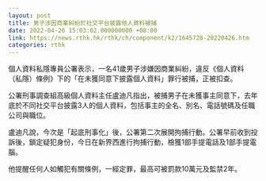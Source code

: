 ```yaml
---
layout: post
title: 男子涉因商業糾紛於社交平台披露他人資料被捕
date: 2022-04-26 15:03:02.000000000 +08:00
link: https://news.rthk.hk/rthk/ch/component/k2/1645728-20220426.htm
categories: rthk
---
```


個人資料私隱專員公署表示，一名41歲男子涉嫌因商業糾紛，違反《個人資料（私隱）條例》下的「在未獲同意下披露個人資料」罪行被捕，正被扣查。

公署刑事調查組高級個人資料主任盧迪凡指出，被捕男子在未獲事主同意下，去年底於不同社交平台披露3人的個人資料，包括事主的全名、別名、電話號碼及任職公司與職位。

盧迪凡說，今次是「起底刑事化」後，公署第二次展開拘捕行動。公署早前收到投訴後，鎖定疑犯身份，今日在新界西進行拘捕行動，檢獲1部手提電話及1部手提電腦。

他提醒任何人如觸犯有關條例，一經定罪，最高可被罰款10萬元及監禁2年。
